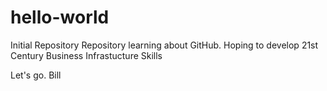 # hello-world
Initial Repository 
Repository learning about GitHub.  Hoping to develop 21st Century
Business Infrastucture Skills

Let's go.
Bill
